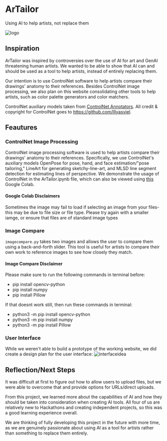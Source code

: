 # ArTailor
Using AI to help artists, not replace them

![logo](https://github.com/user-attachments/assets/84dc2c9a-6e33-46e0-854c-2948aed51888)

## Inspiration
ArTailor was inspired by controversies over the use of AI for art and GenAI threatening human artists. We wanted to be able to show that AI can and should be used as a tool to help artists, instead of entirely replacing them. 

Our intention is to use ControlNet software to help artists compare their drawings' anatomy to their references. Besides ControlNet image processing, we also plan on this website consolidating other tools to help artists, such as color palette generators and color matchers.

ControlNet auxiliary models taken from [ControlNet Annotators](https://github.com/lllyasviel/ControlNet/tree/main/annotator). All credit & copyright for ControlNet goes to https://github.com/lllyasviel.

## Feautures
### ControlNet Image Processing
ControlNet image processing software is used to help artists compare their drawings' anatomy to their references. Specifically, we use ControlNet's auxiliary models OpenPose for pose, hand, and face estimation/"pose tailoring," LineArt for generating sketchy-line-art, and MLSD line segment detection for estimating lines of perspective. We demonstrate the usage of ControlNet in the ArTailor.ipynb file, which can also be viewed using [this](https://colab.research.google.com/drive/1N6jfXOUB3qF3oNuN7Bnr9x9Q0kaIGc99?usp=sharing) Google Colab.

#### Google Colab Disclaimers
Sometimes the image may fail to load if selecting an image from your files- this may be due to file size or file type. Please try again with a smaller iamge, or ensure that files are of standard image types

### Image Compare
`imagecompare.py` takes two images and allows the user to compare them using a back-and-forth slider. This tool is useful for artists to compare their own work to reference images to see how closely they match.

#### Image Compare Disclaimer
Please make sure to run the following commands in terminal before: 
- pip install opencv-python
- pip install numpy
- pip install Pillow
  
If that doesnt work still, then run these commands in terminal:
- python3 -m pip install opencv-python
- python3 -m pip install numpy 
- python3 -m pip install Pillow

### User Interface
While we weren't able to build a prototype of the working website, we did create a design plan for the user interface:
![interfaceidea](https://github.com/user-attachments/assets/045fd320-c933-49fd-8293-7eabb881726e)

## Reflection/Next Steps
It was difficult at first to figure out how to allow users to upload files, but we were able to overcome that and provide options for URLs/direct uploads. 

From this project, we learned more about the capabilities of AI and how they should be taken into consideration when creating AI tools. All four of us are relatively new to Hackathons and creating independent projects, so this was a good learning experience overall. 

We are thinking of fully developing this project in the future with more time, as we are genuinely passionate about using AI as a tool for artists rather than something to replace them entirely. 








